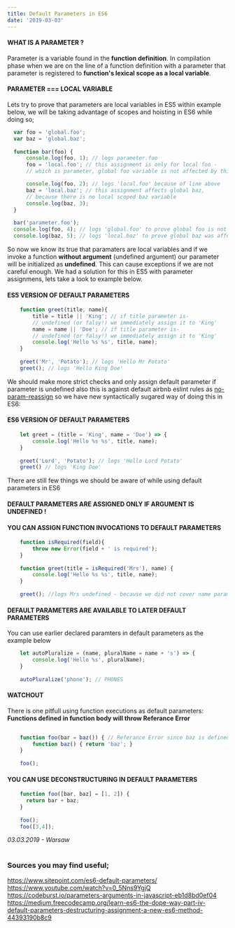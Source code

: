 ```yaml
---
title: Default Parameters in ES6
date: '2019-03-03'
---
```



#### **WHAT IS A PARAMETER ?**
Parameter is a variable found in the **function definition**.
In compilation phase when we are on the line of a function definition with a parameter 
that parameter is registered to **function's lexical scope as a local variable**.

#### PARAMETER === LOCAL VARIABLE
Lets try to prove that parameters are local variables in ES5 within example below, we will be taking advantage of scopes and hoisting in ES6 while doing so;
  ```js
    var foo = 'global.foo';
    var baz = 'global.baz';
    
    function bar(foo) {
        console.log(foo, 1); // logs parameter.foo
        foo = 'local.foo'; // this assignment is only for local foo -
        // which is parameter, global foo variable is not affected by this

        console.log(foo, 2); // logs 'local.foo' because of line above
        baz = 'local.baz'; // this assignment affects global baz,
        // because there is no local scoped baz variable
        console.log(baz, 3);
    }
    
    bar('parameter.foo');
    console.log(foo, 4); // logs 'global.foo' to prove global foo is not affected
    console.log(baz, 5); // logs 'local.baz' to prove global baz was affected
```
So now we know its true that paramaters are local variables and if we invoke a function **without argument** (undefined argument) 
our parameter will be initialized as **undefined**. This can cause exceptions if we are not careful enough. We had a solution for this in ES5 with parameter assignmens, lets take a look to example below.


#### ES5 VERSION OF DEFAULT PARAMETERS
```js
    function greet(title, name){
        title = title || 'King'; // if title parameter is-
        // undefined (or falsy!) we immediately assign it to 'King'
	    name = name || 'Doe'; // if title parameter is-
        // undefined (or falsy!) we immediately assign it to 'King'
        console.log('Hello %s %s', title, name);
    }
    
    greet('Mr', 'Potato'); // logs 'Hello Mr Potato'
    greet(); // logs 'Hello King Doe'
```

We should make more strict checks and only assign default parameter if parameter is undefined also this is against default airbnb eslint rules as [no-param-reassign](https://eslint.org/docs/rules/no-param-reassign) so we have new syntactically sugared way of doing this in ES6:

#### ES6 VERSION OF DEFAULT PARAMETERS
```js
    let greet = (title = 'King', name = 'Doe') => {
        console.log('Hello %s %s', title, name);
    }
    
    greet('Lord', 'Potato'); // logs 'Hello Lord Potato'
    greet() // logs 'King Doe'
```

There are still few things we should be aware of while using default parameters in ES6

#### DEFAULT PARAMETERS ARE ASSIGNED ONLY IF ARGUMENT IS UNDEFINED !
#### YOU CAN ASSIGN FUNCTION INVOCATIONS TO DEFAULT PARAMETERS
```jsx
    function isRequired(field){
        throw new Error(field + ' is required');
    }
    
    function greet(title = isRequired('Mrs'), name) {
        console.log('Hello %s %s', title, name);
    }
    
    greet(); //logs Mrs undefined - because we did not cover name parameter in default parameter assignment.
```
#### DEFAULT PARAMETERS ARE AVAILABLE TO LATER DEFAULT PARAMETERS
You can use earlier declared paramters in default parameters as the example below
```jsx
    let autoPluralize = (name, pluralName = name + 's') => {
        console.log('Hello %s', pluralName);
    }
    
    autoPluralize('phone'); // PHONES
```
#### WATCHOUT
There is one pitfull using function executions as default parameters:
**Functions defined in function body will throw Referance Error**

```js
    
    function foo(bar = baz()) { // Referance Error since baz is defined in function's body
	    function baz() { return 'baz'; }
    }
        
    foo();
```

#### YOU CAN USE DECONSTRUCTURING IN DEFAULT PARAMETERS

```js
    function foo([bar, baz] = [1, 2]) {
      return bar + baz;
    }
    
    foo();
    foo([3,4]);
```

*03.03.2019 - Warsaw*
# 
### Sources you may find useful;
https://www.sitepoint.com/es6-default-parameters/<br/>
https://www.youtube.com/watch?v=0_5Nns9YgjQ<br/>
https://codeburst.io/parameters-arguments-in-javascript-eb1d8bd0ef04<br/>
https://medium.freecodecamp.org/learn-es6-the-dope-way-part-iv-default-parameters-destructuring-assignment-a-new-es6-method-44393190b8c9